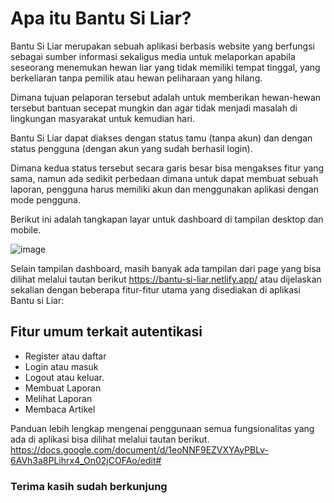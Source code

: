 # Apa itu Bantu Si Liar?

Bantu Si Liar merupakan sebuah aplikasi berbasis website yang berfungsi sebagai sumber informasi sekaligus media untuk melaporkan apabila seseorang menemukan hewan liar yang tidak memiliki tempat tinggal, yang berkeliaran tanpa pemilik atau hewan peliharaan yang hilang.

Dimana tujuan pelaporan tersebut adalah untuk memberikan hewan-hewan tersebut bantuan secepat mungkin dan agar tidak menjadi masalah di lingkungan masyarakat untuk kemudian hari. 

Bantu Si Liar dapat diakses dengan status tamu (tanpa akun) dan dengan status pengguna (dengan akun yang sudah berhasil login).

Dimana kedua status tersebut secara garis besar bisa mengakses fitur yang sama, namun ada sedikit perbedaan dimana untuk dapat membuat sebuah laporan, pengguna harus memiliki akun dan menggunakan aplikasi dengan mode pengguna.

Berikut ini adalah tangkapan layar untuk dashboard di tampilan desktop dan mobile.

![image](https://user-images.githubusercontent.com/107015862/207515163-29ddf117-b752-4783-8dba-66c6c5808302.png)

Selain tampilan dashboard, masih banyak ada tampilan dari page yang bisa dilihat melalui tautan berikut https://bantu-si-liar.netlify.app/ atau dijelaskan sekalian dengan beberapa fitur-fitur utama yang disediakan di aplikasi Bantu si Liar:

## Fitur umum terkait autentikasi
- Register atau daftar
- Login atau masuk
- Logout atau keluar.
- Membuat Laporan
- Melihat Laporan
- Membaca Artikel

Panduan lebih lengkap mengenai penggunaan semua fungsionalitas yang ada di aplikasi bisa dilihat melalui tautan berikut.
https://docs.google.com/document/d/1eoNNF9EZVXYAyPBLv-6AVh3a8PLihrx4_On02jCOFAo/edit#

### Terima kasih sudah berkunjung 
